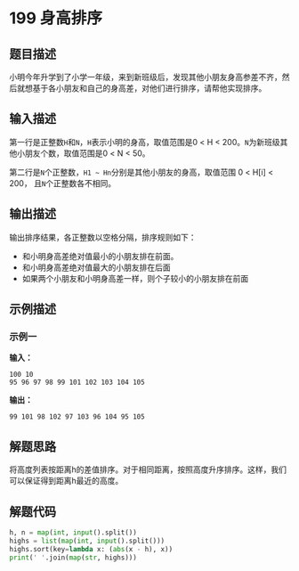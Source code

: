 # 199 身高排序

## 题目描述

小明今年升学到了小学一年级，来到新班级后，发现其他小朋友身高参差不齐，然后就想基于各小朋友和自己的身高差，对他们进行排序，请帮他实现排序。

## 输入描述

第一行是正整数`H`和`N`，`H`表示小明的身高，取值范围是0 < H < 200。`N`为新班级其他小朋友个数，取值范围是0 < N < 50。

第二行是`N`个正整数，`H1 ~ Hn`分别是其他小朋友的身高，取值范围 0 < H[i] < 200， 且`N`个正整数各不相同。

## 输出描述

输出排序结果，各正整数以空格分隔，排序规则如下：

- 和小明身高差绝对值最小的小朋友排在前面。
- 和小明身高差绝对值最大的小朋友排在后面
- 如果两个小朋友和小明身高差一样，则个子较小的小朋友排在前面

## 示例描述

### 示例一

**输入：**

```text
100 10
95 96 97 98 99 101 102 103 104 105 
```

**输出：**

```text
99 101 98 102 97 103 96 104 95 105
```



## 解题思路

将高度列表按距离h的差值排序。对于相同距离，按照高度升序排序。这样，我们可以保证得到距离h最近的高度。

## 解题代码

```python
h, n = map(int, input().split())
highs = list(map(int, input().split()))
highs.sort(key=lambda x: (abs(x - h), x))
print(' '.join(map(str, highs)))
```

